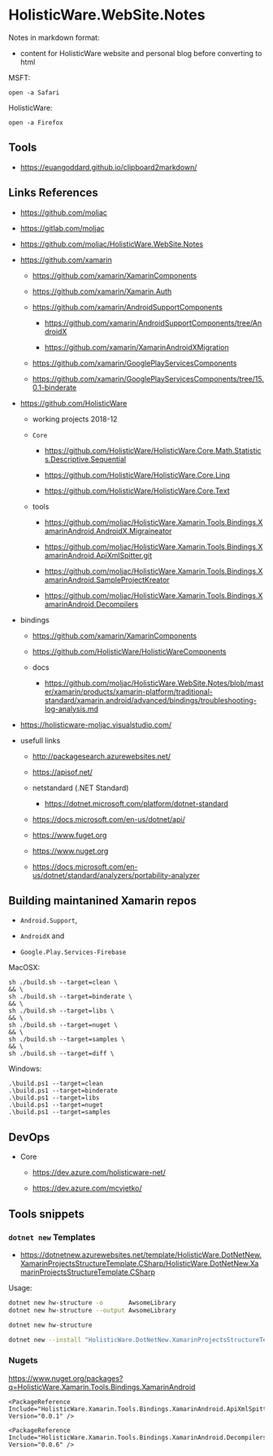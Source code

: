 # HolisticWare.WebSite.Notes

Notes in markdown format:

*   content for HolisticWare website and personal blog before converting to html


MSFT:

```
open -a Safari
```

HolisticWare:

```
open -a Firefox
```

## Tools

*	https://euangoddard.github.io/clipboard2markdown/

## Links References


*   https://github.com/moljac

*   https://gitlab.com/moljac

*   https://github.com/moljac/HolisticWare.WebSite.Notes

*   https://github.com/xamarin

    *   https://github.com/xamarin/XamarinComponents

    *	https://github.com/xamarin/Xamarin.Auth

    *   https://github.com/xamarin/AndroidSupportComponents

        *    https://github.com/xamarin/AndroidSupportComponents/tree/AndroidX
	
		*	https://github.com/xamarin/XamarinAndroidXMigration

    *   https://github.com/xamarin/GooglePlayServicesComponents

	*    https://github.com/xamarin/GooglePlayServicesComponents/tree/15.0.1-binderate

*   https://github.com/HolisticWare

    *   working projects 2018-12

	*   `Core`
	
		*	https://github.com/HolisticWare/HolisticWare.Core.Math.Statistics.Descriptive.Sequential

		*   https://github.com/HolisticWare/HolisticWare.Core.Linq

		*   https://github.com/HolisticWare/HolisticWare.Core.Text
		
	*	tools
	
		*	https://github.com/moljac/HolisticWare.Xamarin.Tools.Bindings.XamarinAndroid.AndroidX.Migraineator
		
		*	https://github.com/moljac/HolisticWare.Xamarin.Tools.Bindings.XamarinAndroid.ApiXmlSpitter.git
		
		*	https://github.com/moljac/HolisticWare.Xamarin.Tools.Bindings.XamarinAndroid.SampleProjectKreator
		
		*	https://github.com/moljac/HolisticWare.Xamarin.Tools.Bindings.XamarinAndroid.Decompilers
	
*   bindings

    *   https://github.com/xamarin/XamarinComponents
    
    *   https://github.com/HolisticWare/HolisticWareComponents
    
    *	docs
    
    	*	https://github.com/moljac/HolisticWare.WebSite.Notes/blob/master/xamarin/products/xamarin-platform/traditional-standard/xamarin.android/advanced/bindings/troubleshooting-log-analysis.md

*    https://holisticware-moljac.visualstudio.com/

*	usefull links

    *   http://packagesearch.azurewebsites.net/
    
    *   https://apisof.net/
    
    *	netstandard (.NET Standard)
    
    	*	https://dotnet.microsoft.com/platform/dotnet-standard
    
    *	https://docs.microsoft.com/en-us/dotnet/api/
	
	*	https://www.fuget.org
	
	*	https://www.nuget.org
	
	*	https://docs.microsoft.com/en-us/dotnet/standard/analyzers/portability-analyzer
    
    
 ## Building maintanined Xamarin repos
 
*	`Android.Support`, 

*  `AndroidX` and 

*  `Google.Play.Services-Firebase`


MacOSX:

```
sh ./build.sh --target=clean \
&& \
sh ./build.sh --target=binderate \
&& \
sh ./build.sh --target=libs \
&& \
sh ./build.sh --target=nuget \
&& \
sh ./build.sh --target=samples \
&& \
sh ./build.sh --target=diff \

```

Windows:

```
.\build.ps1 --target=clean
.\build.ps1 --target=binderate
.\build.ps1 --target=libs
.\build.ps1 --target=nuget
.\build.ps1 --target=samples
```

## DevOps

*   Core

    *   https://dev.azure.com/holisticware-net/
    
    *   https://dev.azure.com/mcvjetko/
    
## Tools snippets

### `dotnet new` Templates

*	https://dotnetnew.azurewebsites.net/template/HolisticWare.DotNetNew.XamarinProjectsStructureTemplate.CSharp/HolisticWare.DotNetNew.XamarinProjectsStructureTemplate.CSharp


Usage:

```bash
dotnet new hw-structure -o       AwsomeLibrary
dotnet new hw-structure --output AwsomeLibrary

```

```bash
dotnet new hw-structure
```



```bash
dotnet new --install "HolisticWare.DotNetNew.XamarinProjectsStructureTemplate.CSharp"
```


### Nugets

https://www.nuget.org/packages?q=HolisticWare.Xamarin.Tools.Bindings.XamarinAndroid

```
<PackageReference Include="HolisticWare.Xamarin.Tools.Bindings.XamarinAndroid.ApiXmlSpitter" Version="0.0.1" />	
```

```
<PackageReference Include="HolisticWare.Xamarin.Tools.Bindings.XamarinAndroid.Decompilers" Version="0.0.6" />
```
